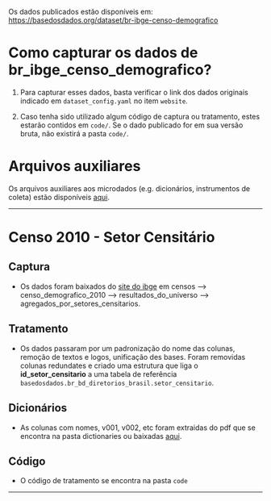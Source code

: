Os dados publicados estão disponíveis em: https://basedosdados.org/dataset/br-ibge-censo-demografico

# Como capturar os dados de br_ibge_censo_demografico?

1. Para capturar esses dados, basta verificar o link dos dados originais indicado em `dataset_config.yaml` no item `website`.

2. Caso tenha sido utilizado algum código de captura ou tratamento, estes estarão contidos em `code/`. Se o dado publicado for em sua versão bruta, não existirá a pasta `code/`.

# Arquivos auxiliares

Os arquivos auxiliares aos microdados (e.g. dicionários, instrumentos de coleta) estão disponíveis [aqui](https://storage.googleapis.com/basedosdados/auxiliary_files/br_ibge_censo_demografico.zip).

----
# Censo 2010 - Setor Censitário

## Captura
 - Os dados foram baixados do [site do ibge](https://www.ibge.gov.br/estatisticas/downloads-estatisticas.html) em censos --> censo_demografico_2010 --> resultados_do_universo --> agregados_por_setores_censitarios.

## Tratamento
 - Os dados passaram por um padronização do nome das colunas, remoção de textos e logos, unificação des bases. Foram removidas colunas redundates e criado uma estrutura que liga o **id_setor_censitario** a uma tabela de referência `basedosdados.br_bd_diretorios_brasil.setor_censitario`. 

## Dicionários
 - As colunas com nomes, v001, v002, etc foram extraidas do pdf que se encontra na pasta dictionaries ou baixadas [aqui](https://storage.googleapis.com/basedosdados/auxiliary_files/br_ibge_censo_demografico_setores_censitarios.zip).

## Código
 - O código de tratamento se encontra na pasta `code`  
----
